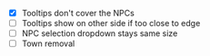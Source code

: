 - [x] Tooltips don't cover the NPCs
- [ ] Tooltips show on other side if too close to edge
- [ ] NPC selection dropdown stays same size
- [ ] Town removal
